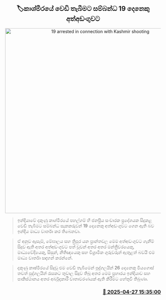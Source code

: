 <p align='center'><b><h2 align='center' title='19 arrested in connection with Kashmir shooting'>🏷කාශ්මීරයේ වෙඩි තැබීමට සම්බන්ධ 19 දෙනෙකු අත්අඩංගුවට</h2></b></p>
<p align='center'><img src='https://helakuru.sgp1.cdn.digitaloceanspaces.com/esana/images/lib/kashmir-arrest.jpg' width='600' alt='19 arrested in connection with Kashmir shooting'></p>

> ඉන්දියාවේ දකුණු කාශ්මීරයේ පහල්ගම් හි ජනප්‍රිය සංචාරක ප්‍රදේශයක සිදුකළ වෙඩි තැබීමට සම්බන්ධ සැකකරුවන් 19 දෙනෙකු අත්අඩංගුවට ගෙන ඇති බව ඉන්දීය මාධ්‍ය වාර්තා කර තිබෙනවා.

> ඒ අනුව ඇසෑම්, මේඝාලය සහ ත්‍රිපුර යන ප්‍රාන්තවල මෙම අත්අඩංගුවට ගැනීම් සිදුව ඇති අතර අත්අඩංගුවට පත් වූවන් අතර අතර මන්ත්‍රීවරයෙකු, මාධ්‍යවේදියෙකු, සිසුන්, නීතිඥයෙකු සහ විශ්‍රාමික ගුරුවරුන් ඇතුළත් බවයි එම මාධ්‍ය වාර්තා සඳහන් කරන්නේ.

> දකුණු කාෂ්මීරයේ සිදුවූ එම වෙඩි තැබීමෙන් පුද්ගලයින් 26 දෙනෙකු මියගොස් තවත් පුද්ගලයින් රැසකට තුවාල සිදුව තිබූ අතර මෙම ප්‍රහාරය ඉන්දියාව සහ පාකිස්ථානය අතර අර්බුදකාරී වාතාවරණයක් ඇති කිරීමට හේතුවී තිබුණා.



<h3 align='right'><a href='https://www.helakuru.lk/esana/p/109596/'>📅 2025-04-27 15:35:00</a></h3>
